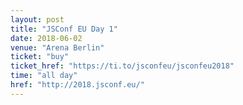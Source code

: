 ```yaml
---
layout: post
title: "JSConf EU Day 1"
date: 2018-06-02
venue: "Arena Berlin"
ticket: "buy"
ticket_href: "https://ti.to/jsconfeu/jsconfeu2018"
time: "all day"
href: "http://2018.jsconf.eu/"
---
```


